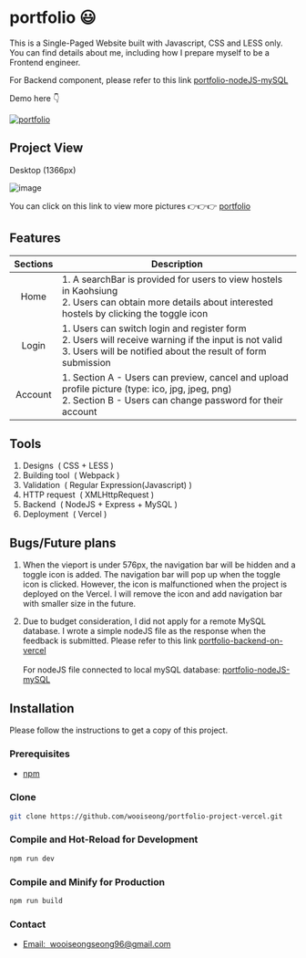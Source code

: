 # portfolio :smiley:

This is a Single-Paged Website built with Javascript, CSS and LESS only. You can find details about me, including how I prepare myself to be a Frontend engineer.

For Backend component, please refer to this link <a href="https://github.com/wooiseong/portfolio-nodeJS-mySQL">portfolio-nodeJS-mySQL</a>

Demo here :point_down: <p></p>
<a href="https://portfolio-project-vercel-mocha.vercel.app/"><img src="https://img.shields.io/badge/link-portfolio-1?style=flat&logoColor=red&labelColor=%237B7B7B&color=%2301B468" alt="portfolio"></a>

## Project View
Desktop (1366px)

![image](https://i.ibb.co/42rLqHx/1-carousel.png)

You can click on this link to view more pictures :point_right::point_right::point_right: 
<a href="https://drive.google.com/drive/folders/1DU5doUDO_EY30UDBx9uaKE6SJuurSFGb?usp=drive_link">portfolio</a>

## Features
|          Sections               | Description                                                
| :--------------------------: | ------------------------------------------------------------ |
|    Home    | 1. A searchBar is provided for users to view hostels in Kaohsiung <br>2. Users can obtain more details about interested hostels by clicking the toggle icon 
|      Login       | 1. Users can switch login and register form <br>2. Users will receive warning if the input is not valid <br>3. Users will be notified about the result of form submission
|      Account        | 1. Section A - Users can preview, cancel and upload profile picture (type: ico, jpg, jpeg, png) <br>2. Section B - Users can change password for their account 

## Tools
1. Designs&nbsp; (&nbsp;CSS + LESS&nbsp;)
2. Building tool&nbsp; (&nbsp;Webpack&nbsp;) 
3. Validation&nbsp; (&nbsp;Regular Expression(Javascript)&nbsp;)
4. HTTP request&nbsp; (&nbsp;XMLHttpRequest&nbsp;)
5. Backend&nbsp; (&nbsp;NodeJS + Express + MySQL&nbsp;)
6. Deployment&nbsp; (&nbsp;Vercel&nbsp;)

## Bugs/Future plans
1. When the vieport is under 576px, the navigation bar will be hidden and a toggle icon is added. The navigation bar will pop up when the toggle icon is clicked. However, the icon is malfunctioned when the project is deployed on the Vercel. I will remove the icon and add navigation bar with smaller size in the future.
   
2. Due to budget consideration, I did not apply for a remote MySQL database. I wrote a simple nodeJS file as the response when the feedback is submitted. Please refer to this link <a href="https://github.com/wooiseong/portfolio-backend-on-vercel">portfolio-backend-on-vercel</a> <br><br> For nodeJS file connected to local mySQL database: <a href="https://github.com/wooiseong/portfolio-nodeJS-mySQL">portfolio-nodeJS-mySQL</a>

## Installation
Please follow the instructions to get a copy of this project.

### Prerequisites
 * <a href="https://docs.npmjs.com/downloading-and-installing-node-js-and-npm">npm</a> 

### Clone
```sh
git clone https://github.com/wooiseong/portfolio-project-vercel.git
```

### Compile and Hot-Reload for Development

```sh
npm run dev
```

### Compile and Minify for Production

```sh
npm run build
```

### Contact
* <a href= "mailto:wooiseongseong96@gmail.com">Email:  &nbsp;wooiseongseong96@gmail.com</a>
